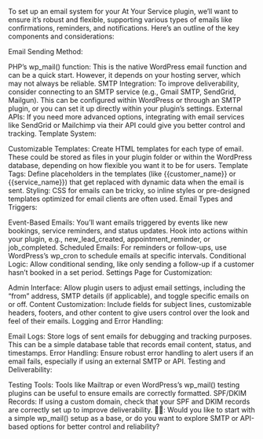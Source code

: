 To set up an email system for your At Your Service plugin, we’ll want to ensure it’s robust and flexible, supporting various types of emails like confirmations, reminders, and notifications. Here’s an outline of the key components and considerations:

Email Sending Method:

PHP’s wp_mail() function: This is the native WordPress email function and can be a quick start. However, it depends on your hosting server, which may not always be reliable.
SMTP Integration: To improve deliverability, consider connecting to an SMTP service (e.g., Gmail SMTP, SendGrid, Mailgun). This can be configured within WordPress or through an SMTP plugin, or you can set it up directly within your plugin’s settings.
External APIs: If you need more advanced options, integrating with email services like SendGrid or Mailchimp via their API could give you better control and tracking.
Template System:

Customizable Templates: Create HTML templates for each type of email. These could be stored as files in your plugin folder or within the WordPress database, depending on how flexible you want it to be for users.
Template Tags: Define placeholders in the templates (like {{customer_name}} or {{service_name}}) that get replaced with dynamic data when the email is sent.
Styling: CSS for emails can be tricky, so inline styles or pre-designed templates optimized for email clients are often used.
Email Types and Triggers:

Event-Based Emails: You’ll want emails triggered by events like new bookings, service reminders, and status updates. Hook into actions within your plugin, e.g., new_lead_created, appointment_reminder, or job_completed.
Scheduled Emails: For reminders or follow-ups, use WordPress’s wp_cron to schedule emails at specific intervals.
Conditional Logic: Allow conditional sending, like only sending a follow-up if a customer hasn’t booked in a set period.
Settings Page for Customization:

Admin Interface: Allow plugin users to adjust email settings, including the “from” address, SMTP details (if applicable), and toggle specific emails on or off.
Content Customization: Include fields for subject lines, customizable headers, footers, and other content to give users control over the look and feel of their emails.
Logging and Error Handling:

Email Logs: Store logs of sent emails for debugging and tracking purposes. This can be a simple database table that records email content, status, and timestamps.
Error Handling: Ensure robust error handling to alert users if an email fails, especially if using an external SMTP or API.
Testing and Deliverability:

Testing Tools: Tools like Mailtrap or even WordPress’s wp_mail() testing plugins can be useful to ensure emails are correctly formatted.
SPF/DKIM Records: If using a custom domain, check that your SPF and DKIM records are correctly set up to improve deliverability.
👸🏻: Would you like to start with a simple wp_mail() setup as a base, or do you want to explore SMTP or API-based options for better control and reliability?